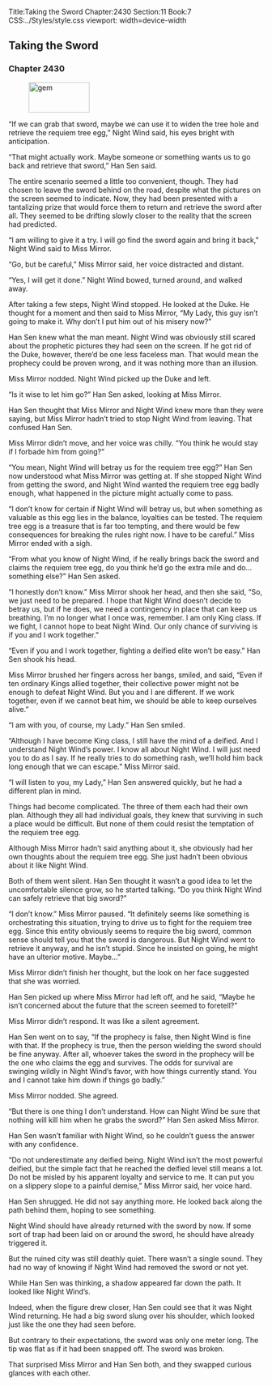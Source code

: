 Title:Taking the Sword 
Chapter:2430 
Section:11 
Book:7 
CSS:../Styles/style.css 
viewport: width=device-width
  
## Taking the Sword
### Chapter 2430 
<figure>
	<img src="../Images/gem.gif" alt="gem" id="gem" width="120" height="60" />
</figure>
  

  
  “If we can grab that sword, maybe we can use it to widen the tree hole and retrieve the requiem tree egg,” Night Wind said, his eyes bright with anticipation.

“That might actually work. Maybe someone or something wants us to go back and retrieve that sword,” Han Sen said.

The entire scenario seemed a little too convenient, though. They had chosen to leave the sword behind on the road, despite what the pictures on the screen seemed to indicate. Now, they had been presented with a tantalizing prize that would force them to return and retrieve the sword after all. They seemed to be drifting slowly closer to the reality that the screen had predicted.

“I am willing to give it a try. I will go find the sword again and bring it back,” Night Wind said to Miss Mirror.

“Go, but be careful,” Miss Mirror said, her voice distracted and distant.

“Yes, I will get it done.” Night Wind bowed, turned around, and walked away.

After taking a few steps, Night Wind stopped. He looked at the Duke. He thought for a moment and then said to Miss Mirror, “My Lady, this guy isn’t going to make it. Why don’t I put him out of his misery now?”

Han Sen knew what the man meant. Night Wind was obviously still scared about the prophetic pictures they had seen on the screen. If he got rid of the Duke, however, there’d be one less faceless man. That would mean the prophecy could be proven wrong, and it was nothing more than an illusion.

Miss Mirror nodded. Night Wind picked up the Duke and left.

“Is it wise to let him go?” Han Sen asked, looking at Miss Mirror.

Han Sen thought that Miss Mirror and Night Wind knew more than they were saying, but Miss Mirror hadn’t tried to stop Night Wind from leaving. That confused Han Sen.

Miss Mirror didn’t move, and her voice was chilly. “You think he would stay if I forbade him from going?”

“You mean, Night Wind will betray us for the requiem tree egg?” Han Sen now understood what Miss Mirror was getting at. If she stopped Night Wind from getting the sword, and Night Wind wanted the requiem tree egg badly enough, what happened in the picture might actually come to pass.

“I don’t know for certain if Night Wind will betray us, but when something as valuable as this egg lies in the balance, loyalties can be tested. The requiem tree egg is a treasure that is far too tempting, and there would be few consequences for breaking the rules right now. I have to be careful.” Miss Mirror ended with a sigh.

“From what you know of Night Wind, if he really brings back the sword and claims the requiem tree egg, do you think he’d go the extra mile and do… something else?” Han Sen asked.

“I honestly don’t know.” Miss Mirror shook her head, and then she said, “So, we just need to be prepared. I hope that Night Wind doesn’t decide to betray us, but if he does, we need a contingency in place that can keep us breathing. I’m no longer what I once was, remember. I am only King class. If we fight, I cannot hope to beat Night Wind. Our only chance of surviving is if you and I work together.”

“Even if you and I work together, fighting a deified elite won’t be easy.” Han Sen shook his head.

Miss Mirror brushed her fingers across her bangs, smiled, and said, “Even if ten ordinary Kings allied together, their collective power might not be enough to defeat Night Wind. But you and I are different. If we work together, even if we cannot beat him, we should be able to keep ourselves alive.”

“I am with you, of course, my Lady.” Han Sen smiled.

“Although I have become King class, I still have the mind of a deified. And I understand Night Wind’s power. I know all about Night Wind. I will just need you to do as I say. If he really tries to do something rash, we’ll hold him back long enough that we can escape.” Miss Mirror said.

“I will listen to you, my Lady,” Han Sen answered quickly, but he had a different plan in mind.

Things had become complicated. The three of them each had their own plan. Although they all had individual goals, they knew that surviving in such a place would be difficult. But none of them could resist the temptation of the requiem tree egg.

Although Miss Mirror hadn’t said anything about it, she obviously had her own thoughts about the requiem tree egg. She just hadn’t been obvious about it like Night Wind.

Both of them went silent. Han Sen thought it wasn’t a good idea to let the uncomfortable silence grow, so he started talking. “Do you think Night Wind can safely retrieve that big sword?”

“I don’t know.” Miss Mirror paused. “It definitely seems like something is orchestrating this situation, trying to drive us to fight for the requiem tree egg. Since this entity obviously seems to require the big sword, common sense should tell you that the sword is dangerous. But Night Wind went to retrieve it anyway, and he isn’t stupid. Since he insisted on going, he might have an ulterior motive. Maybe…”

Miss Mirror didn’t finish her thought, but the look on her face suggested that she was worried.

Han Sen picked up where Miss Mirror had left off, and he said, “Maybe he isn’t concerned about the future that the screen seemed to foretell?”

Miss Mirror didn’t respond. It was like a silent agreement.

Han Sen went on to say, “If the prophecy is false, then Night Wind is fine with that. If the prophecy is true, then the person wielding the sword should be fine anyway. After all, whoever takes the sword in the prophecy will be the one who claims the egg and survives. The odds for survival are swinging wildly in Night Wind’s favor, with how things currently stand. You and I cannot take him down if things go badly.”

Miss Mirror nodded. She agreed.

“But there is one thing I don’t understand. How can Night Wind be sure that nothing will kill him when he grabs the sword?” Han Sen asked Miss Mirror.

Han Sen wasn’t familiar with Night Wind, so he couldn’t guess the answer with any confidence.

“Do not underestimate any deified being. Night Wind isn’t the most powerful deified, but the simple fact that he reached the deified level still means a lot. Do not be misled by his apparent loyalty and service to me. It can put you on a slippery slope to a painful demise,” Miss Mirror said, her voice hard.

Han Sen shrugged. He did not say anything more. He looked back along the path behind them, hoping to see something.

Night Wind should have already returned with the sword by now. If some sort of trap had been laid on or around the sword, he should have already triggered it.

But the ruined city was still deathly quiet. There wasn’t a single sound. They had no way of knowing if Night Wind had removed the sword or not yet.

While Han Sen was thinking, a shadow appeared far down the path. It looked like Night Wind’s.

Indeed, when the figure drew closer, Han Sen could see that it was Night Wind returning. He had a big sword slung over his shoulder, which looked just like the one they had seen before.

But contrary to their expectations, the sword was only one meter long. The tip was flat as if it had been snapped off. The sword was broken.

That surprised Miss Mirror and Han Sen both, and they swapped curious glances with each other.
